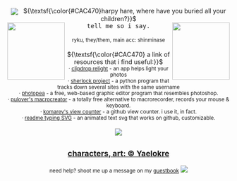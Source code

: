  <p align="center"> <img src="https://files.catbox.moe/ivda17.gif" align="center"> &nbsp;  ${\textsf{\color{#CAC470}harpy hare, where have you buried all your children?}}$ <br>
<a href="https://github.com/shinminase"><image src="https://file.garden/ZlwiKgzAvyz0wLRz/clementine.png" align="left" width="130"></a> <kbd>tell me so i say.</kbd> <a href="https://github.com/gutsnroses"><image src="https://file.garden/ZlwiKgzAvyz0wLRz/cole.png" align="right" width="130"></a>
 <br><br><sub>ryku, they/them, main acc: shinminase </sub>
<br><br>${\textsf{\color{#CAC470} a link of resources that i find useful:}}$<br>
<sub> &#xb7; <a href="https://clipdrop.co/relight">clipdrop relight</a> - an app helps light your photos <br>
&#xb7; <a href="https://clipdrop.co/relight">sherlock project</a> - a python program that tracks down several sites with the same username <br>
&#xb7; <a href="https://www.photopea.com/">photopea</a> - a free, web-based graphic editor program that resembles photoshop. <br>
 &#xb7; <a href="https://www.macrocreator.com/">pulover's macrocreator</a> - a totally free alternative to macrorecorder, records your mouse & keyboard. <br>
  &#xb7; <a href="https://github.com/antonkomarev/github-profile-views-counter">komarev's view counter</a> - a github view counter. i use it, in fact. <br>
   &#xb7; <a href="https://readme-typing-svg.herokuapp.com/demo/">readme typing SVG</a> - an animated text svg that works on github, customizable.
 </sub><br><br>

 
 <img src="https://komarev.com/ghpvc/?username=rykuzu&label=fellow sheep: &color=B1A535">

 <h2><sub> <p align="center"> <a href="https://www.youtube.com/@Yaelokre"> characters, art: © Yaelokre</a> </sub></h2>

<p align="center"><sub> need help? shoot me up a message on my <a href="https://www.ultraguest.com/view/1717388758">guestbook</a> <img src="https://files.catbox.moe/nkyf82.gif"></p>
